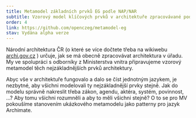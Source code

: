 ```yaml
---
title: Metamodel základních prvků EG podle NAP/NAR
subtitle: Vzorový model klíčových prvků v architektuře zpracovávané podle Národní architektury ČR
order: 4
link: https://github.com/openczeg/metamodel-eg
stav: Vydána alpha verze
---
```


Národní architektura ČR (o které se více dočtete třeba na wikiwebu [archi.gov.cz](https://archi.gov.cz) ) určuje, jak se má obecně zpracovávat architektura v úřadu. My ve spolupráci s odborníky z Ministerstva vnitra připravujeme vzorový metamodel těch nejzákladnějších prvků architektury.

Abyc vše v architektuře fungovalo a dalo se číst jednotným jazykem, je nezbytné, aby všichni modelovali ty nejzákladnější prvky stejně. Jak do modelu správně nakreslit třeba zákon, agendu, aktéra, systém, povinnost, ...? Aby tomu všichni rozumněli a aby to měli všichni stejně? O to se pro MV pokoušíme stanovením ukázkového metamodelu jako patterny pro jazyk Archimate.


